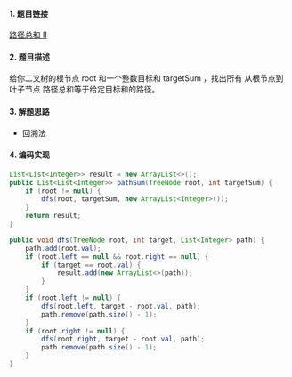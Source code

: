 

#### 1. 题目链接
[路径总和 II](https://leetcode-cn.com/problems/path-sum-ii/)

#### 2. 题目描述
给你二叉树的根节点 root 和一个整数目标和 targetSum ，找出所有 从根节点到叶子节点 路径总和等于给定目标和的路径。

#### 3. 解题思路

* 回溯法

#### 4. 编码实现
``` java
List<List<Integer>> result = new ArrayList<>();
public List<List<Integer>> pathSum(TreeNode root, int targetSum) {
    if (root != null) {
        dfs(root, targetSum, new ArrayList<Integer>());
    }
    return result;
}

public void dfs(TreeNode root, int target, List<Integer> path) {
    path.add(root.val);
    if (root.left == null && root.right == null) {
        if (target == root.val) {
            result.add(new ArrayList<>(path));
        }
    }
    if (root.left != null) {
        dfs(root.left, target - root.val, path);
        path.remove(path.size() - 1);
    }
    if (root.right != null) {
        dfs(root.right, target - root.val, path);
        path.remove(path.size() - 1);
    }
}
```
